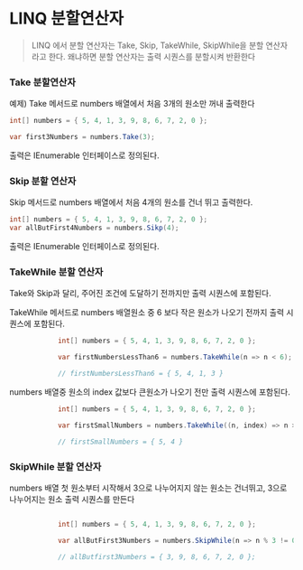 # LINQ 분할연산자

> LINQ 에서 분할 연산자는 Take, Skip, TakeWhile, SkipWhile을 분할 연산자라고 한다. 왜냐하면 분할 연산자는 출력 시퀀스를 분할시켜 반환한다

### Take 분할연산자

예제) Take 메서드로 numbers 배열에서 처음 3개의 원소만 꺼내 출력한다

```csharp
int[] numbers = { 5, 4, 1, 3, 9, 8, 6, 7, 2, 0 };

var first3Numbers = numbers.Take(3);
```

출력은 IEnumerable 인터페이스로 정의된다.

### Skip 분할 연산자

Skip 메서드로 numbers 배열에서 처음 4개의 원소를 건너 뛰고 출력한다.

```csharp
int[] numbers = { 5, 4, 1, 3, 9, 8, 6, 7, 2, 0 };
var allButFirst4Numbers = numbers.Sikp(4);
```

출력은 IEnumerable 인터페이스로 정의된다.

### TakeWhile 분할 연산자

Take와 Skip과 달리, 주어진 조건에 도달하기 전까지만 출력 시퀀스에 포함된다.

TakeWhile 메서드로 numbers 배열원소 중 6 보다 작은 원소가 나오기 전까지 출력 시퀀스에 포함된다.

```csharp
            int[] numbers = { 5, 4, 1, 3, 9, 8, 6, 7, 2, 0 };

            var firstNumbersLessThan6 = numbers.TakeWhile(n => n < 6);

            // firstNumbersLessThan6 = { 5, 4, 1, 3 }

```

numbers 배열중 원소의 index 값보다  큰원소가 나오기 전만 출력 시퀀스에 포함된다.

```csharp
            int[] numbers = { 5, 4, 1, 3, 9, 8, 6, 7, 2, 0 };

            var firstSmallNumbers = numbers.TakeWhile((n, index) => n >= index);

            // firstSmallNumbers = { 5, 4 }
```

### SkipWhile 분할 연산자

numbers 배열 첫 원소부터 시작해서 3으로 나누어지지 않는 원소는 건너뛰고, 3으로 나누어지는 원소 출력 시퀀스를 만든다

```csharp

            int[] numbers = { 5, 4, 1, 3, 9, 8, 6, 7, 2, 0 };

            var allButFirst3Numbers = numbers.SkipWhile(n => n % 3 != 0);

            // allButfirst3Numbers = { 3, 9, 8, 6, 7, 2, 0 };
```
